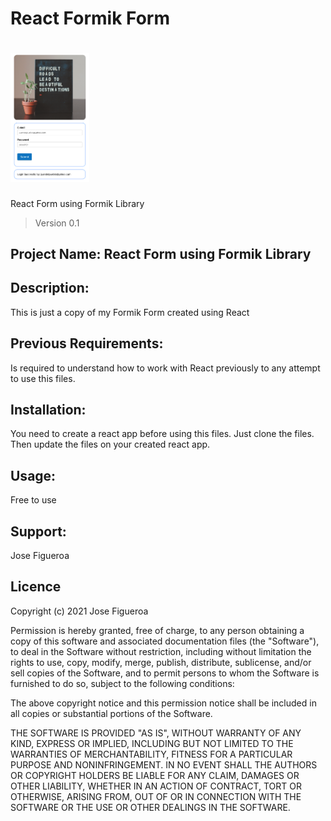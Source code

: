 # React Formik Form
<h1><img src="https://github.com/JoeEnrique/formikform/blob/main/Formik_Preview.png" alt="Fromik Form Files" width="25%"></h1>

React Form using Formik Library
> Version 0.1

## Project Name: React Form using Formik Library

## Description:
This is just a copy of my Formik Form created using React

## Previous Requirements:
Is required to understand how to work with React previously to any attempt to use this files.

## Installation:
You need to create a react app before using this files.
Just clone the files.
Then update the files on your created react app.

## Usage:
Free to use

## Support:
Jose Figueroa

## Licence
Copyright (c) 2021 Jose Figueroa

Permission is hereby granted, free of charge, to any person obtaining a copy of this software and associated documentation files (the "Software"), to deal in the Software without restriction, including without limitation the rights to use, copy, modify, merge, publish, distribute, sublicense, and/or sell copies of the Software, and to permit persons to whom the Software is furnished to do so, subject to the following conditions:

The above copyright notice and this permission notice shall be included in all copies or substantial portions of the Software.

THE SOFTWARE IS PROVIDED "AS IS", WITHOUT WARRANTY OF ANY KIND, EXPRESS OR IMPLIED, INCLUDING BUT NOT LIMITED TO THE WARRANTIES OF MERCHANTABILITY, FITNESS FOR A PARTICULAR PURPOSE AND NONINFRINGEMENT. IN NO EVENT SHALL THE AUTHORS OR COPYRIGHT HOLDERS BE LIABLE FOR ANY CLAIM, DAMAGES OR OTHER LIABILITY, WHETHER IN AN ACTION OF CONTRACT, TORT OR OTHERWISE, ARISING FROM, OUT OF OR IN CONNECTION WITH THE SOFTWARE OR THE USE OR OTHER DEALINGS IN THE SOFTWARE.
